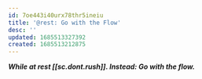 ```yaml
---
id: 7oe443i40urx78thr5ineiu
title: '@rest: Go with the Flow'
desc: ''
updated: 1685513327392
created: 1685513212875
---
```


***While at rest [[sc.dont.rush]]. Instead: Go with the flow.***